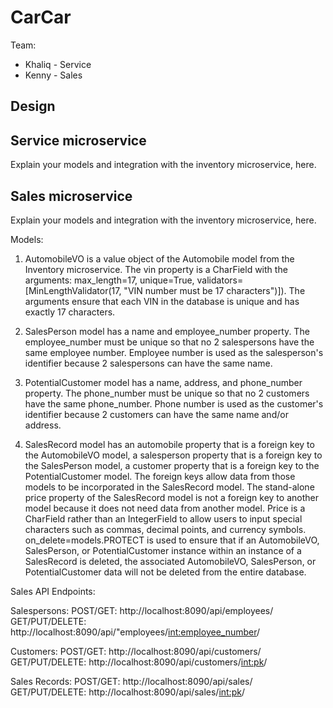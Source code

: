 # CarCar

Team:

* Khaliq - Service
* Kenny - Sales

## Design

## Service microservice

Explain your models and integration with the inventory
microservice, here.

## Sales microservice

Explain your models and integration with the inventory
microservice, here.































Models:

1. AutomobileVO is a value object of the Automobile model from the Inventory microservice. The vin property is a CharField with the arguments: max_length=17, unique=True, validators=[MinLengthValidator(17, "VIN number must be 17 characters")]). The arguments ensure that each VIN in the database is unique and has exactly 17 characters.

2. SalesPerson model has a name and employee_number property. The employee_number must be unique so that no 2 salespersons have the same employee number. Employee number is used as the salesperson's identifier because 2 salespersons can have the same name.

3. PotentialCustomer model has a name, address, and phone_number property. The phone_number must be unique so that no 2 customers have the same phone_number. Phone number is used as the customer's identifier because 2 customers can have the same name and/or address.

4. SalesRecord model has an automobile property that is a foreign key to the AutomobileVO model, a salesperson property that is a foreign key to the SalesPerson model, a customer property that is a foreign key to the PotentialCustomer model. The foreign keys allow data from those models to be incorporated in the SalesRecord model. The stand-alone price property of the SalesRecord model is not a foreign key to another model because it does not need data from another model. Price is a CharField rather than an IntegerField to allow users to input special characters such as commas, decimal points, and currency symbols. on_delete=models.PROTECT is used to ensure that if an AutomobileVO, SalesPerson, or PotentialCustomer instance within an instance of a SalesRecord is deleted, the associated AutomobileVO, SalesPerson, or PotentialCustomer data will not be deleted from the entire database.

Sales API Endpoints:

Salespersons:
POST/GET: http://localhost:8090/api/employees/
GET/PUT/DELETE: http://localhost:8090/api/"employees/<int:employee_number>/

Customers:
POST/GET: http://localhost:8090/api/customers/
GET/PUT/DELETE: http://localhost:8090/api/customers/<int:pk>/

Sales Records:
POST/GET: http://localhost:8090/api/sales/
GET/PUT/DELETE: http://localhost:8090/api/sales/<int:pk>/
